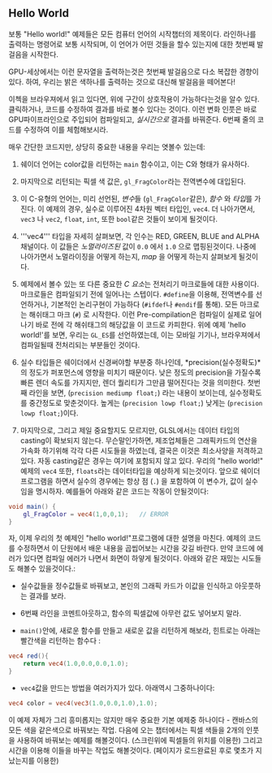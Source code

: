 ## Hello World

보통 "Hello world!" 예제들은 모든 컴퓨터 언어의 시작챕터의 제목이다. 라인하나를 출력하는 명령어로 보통 시작되며, 이 언어가 어떤 것들을 할수 있는지에 대한 첫번째 발걸음을 시작한다.

GPU-세상에서는 이런 문자열을 출력하는것은 첫번째 발걸음으로 다소 복잡한 경향이 있다. 하여, 우리는 밝은 색하나를 출력하는 것으로 대신해 발걸음을 떼어본다!

<div class="codeAndCanvas" data="hello_world.frag"></div>
 
이첵을 브라우져에서 읽고 있다면, 위에 구간이 상호작용이 가능하다는것을 알수 있다. 클릭하거나, 코드를 수정하여 결과를 바로 볼수 있다는 것이다. 이런 변화 인풋은 바로 GPU파이프라인으로 주입되어 컴파일되고, *실시간으로* 결과를 바꿔준다. 6번째 줄의 코드를 수정하여 이를 체험해보시라.

매우 간단한 코드지만, 상당히 중요한 내용을 우리는 엿볼수 있는데:

1. 쉐이더 언어는 color값을 리턴하는 ```main``` 함수이고, 이는 C와 형태가 유사하다. 

2. 마지막으로 리턴되는 픽셀 색 값은, ```gl_FragColor```라는 전역변수에 대입된다.

3. 이 C-유형의 언어는, 미리 선언된, *변수*들 (```gl_FragColor```같은), *함수* 와 *타입*를 가진다. 이 예제의 경우, 실수로 이루어진 4차원 벡터 타입인, ```vec4```. 더 나아가면서, ```vec3``` 나 ```vec2```, ```float```, ```int```, 또한 ```bool```같은 것들이 보이게 될것이다.

4. '''vec4''' 타입을 자세히 살펴보면, 각 인수는 RED, GREEN, BLUE and ALPHA 채널이다. 이 값들은 *노멀라이즈된* 값이 ```0.0``` 에서 ```1.0``` 으로 맵핑된것이다. 나중에 나아가면서 노멀라이징을 어떻게 하는지, *map* 을 어떻게 하는지 살펴보게 될것이다.

5. 예제에서 볼수 있는 또 다른 중요한 *C 요소*는 전처리기 마크로들에 대한 사용이다. 마크로들은 컴파일되기 전에 일어나는 스텝이다. ```#define```을 이용해, 전역변수를 선언하거나, 기본적인 논리구현이 가능하다 (```#ifdef```나 ```#endif```를 통해). 모든 마크로는 해쉬태그 마크 (```#```) 로 시작한다. 이런 Pre-compilation은 컴파일이 실제로 일어나기 바로 전에 각 해쉬태그의 해당값을 이 코드로 카피한다. 위에 예제 'hello world!'를 보면, 우리는 ```GL_ES```를 선언하였는데, 이는 모바일 기기나, 브라우져에서 컴파일될때 전처리되는 부분들인 것이다.

6. 실수 타입들은 쉐이더에서 신경써야할 부분중 하나인데, *precision(실수정확도)*의 정도가 퍼포먼스에 영향을 미치기 때문이다. 낮은 정도의 precision을 가질수록 빠른 렌더 속도를 가지지만, 렌더 퀄리티가 그만큼 떨어진다는 것을 의미한다. 첫번째 라인을 보면, (```precision mediump float;```) 라는 내용이 보이는데, 실수정확도를 중간정도로 맞춘것이다. 높게는 (```precision lowp float;```) 낮게는 (```precision lowp float;```)이다.

7. 마지막으로, 그리고 제일 중요할지도 모르지만, GLSL에서는 데이터 타입의 casting이 확보되지 않는다. 무슨말인가하면, 제조업체들은 그래픽카드의 연산을 가속화 하기위해 각각 다른 시도들을 하였는데, 결국은 이것은 최소사양을 저격하고 있다. 자동 casting같은 경우는 여기에 포함되지 않고 있다. 우리의 "hello world!" 예제의 ```vec4``` 또한, ```floats```라는 데이터타입을 예상하게 되는것이다. 앞으로 쉐이더 프로그램을 하면서 실수의 경우에는 항상 점 (```.```) 을 포함하여 이 변수가, 값이 실수임을 명시하자. 예를들어 아래와 같은 코드는 작동이 안될것이다:

```glsl
void main() {
	gl_FragColor = vec4(1,0,0,1);	// ERROR
}
```

자, 이제 우리의 첫 예제인 "hello world!"프로그램에 대한 설명을 마친다. 예제의 코드를 수정하면서 이 단원에서 배운 내용을 곱씹어보는 시간을 갖길 바란다. 만약 코드에 에러가 있다면 컴파일 에러가 나면서 화면이 하얗게 될것이다. 아래와 같은 재밌는 시도들도 해볼수 있을것이다.:

* 실수값들을 정수값들로 바꿔보고, 본인의 그래픽 카드가 이값을 인식하고 아웃풋하는 결과를 보라.

* 6번째 라인을 코멘트아웃하고, 함수의 픽셀값에 아무런 값도 넣어보지 말라.

* ```main()```안에, 새로운 함수를 만들고 새로운 값을 리턴하게 해보라, 힌트로는 아래는 빨간색을 리턴하는 함수다 :

```glsl
vec4 red(){
    return vec4(1.0,0.0,0.0,1.0);
}
```

* ```vec4```값을 만드는 방법을 여러가지가 있다. 아래역시 그중하나이다:

```glsl
vec4 color = vec4(vec3(1.0,0.0,1.0),1.0);
```

이 예제 자체가 그리 흥미롭지는 않지만 매우 중요한 기본 예제중 하나이다 - 캔바스의 모든 색을 같은색으로 바꿔보는 작업. 다음에 오는 챕터에서는 픽셀 색들을 2개의 인풋을 사용하여 바꿔보는 예제를 해볼것이다. (스크린위에 픽셀들의 위치를 이용한) 그리고 시간을 이용해 이들을 바꾸는 작업도 해볼것이다. (페이지가 로드완료된 후로 몇초가 지났는지를 이용한)